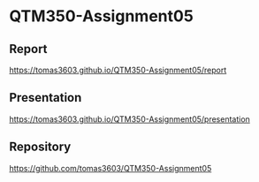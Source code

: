 # QTM350-Assignment05

## Report
https://tomas3603.github.io/QTM350-Assignment05/report

## Presentation
https://tomas3603.github.io/QTM350-Assignment05/presentation

## Repository
https://github.com/tomas3603/QTM350-Assignment05
